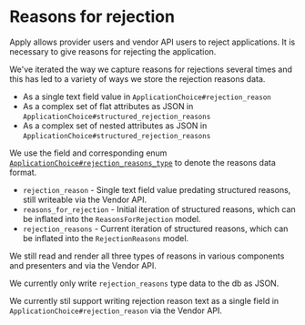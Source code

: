 # Reasons for rejection

Apply allows provider users and vendor API users to reject applications.
It is necessary to give reasons for rejecting the application.

We've iterated the way we capture reasons for rejections several times and this has led to a variety of ways we store the rejection reasons data.

- As a single text field value in `ApplicationChoice#rejection_reason`
- As a complex set of flat attributes as JSON in `ApplicationChoice#structured_rejection_reasons`
- As a complex set of nested attributes as JSON in `ApplicationChoice#structured_rejection_reasons`

We use the field and corresponding enum [`ApplicationChoice#rejection_reasons_type`](https://github.com/DFE-Digital/apply-for-teacher-training/blob/main/app/models/application_choice.rb#L52-L56) to denote the reasons data format.

- `rejection_reason` - Single text field value predating structured reasons, still writeable via the Vendor API.
- `reasons_for_rejection` - Initial iteration of structured reasons, which can be inflated into the `ReasonsForRejection` model.
- `rejection_reasons` - Current iteration of structured reasons, which can be inflated into the `RejectionReasons` model.

We still read and render all three types of reasons in various components and presenters and via the Vendor API.

We currently only write `rejection_reasons` type data to the db as JSON.

We currently stil support writing rejection reason text as a single field in `ApplicationChoice#rejection_reason` via the Vendor API.
